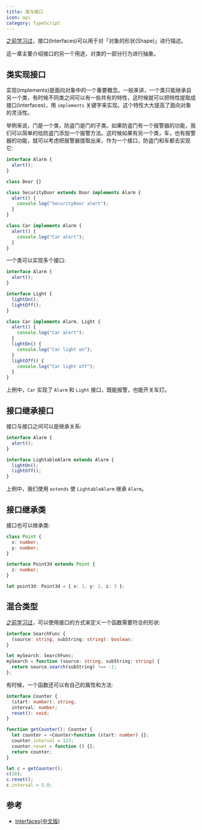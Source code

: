 ```yaml
---
title: 类与接口
icon: api
category: TypeScript
---
```


[之前学习过](../basics/type-of-object-interfaces.md)，接口(Interfaces)可以用于对「对象的形状(Shape)」进行描述。

这一章主要介绍接口的另一个用途，对类的一部分行为进行抽象。

<!-- more -->

## 类实现接口

实现(implements)是面向对象中的一个重要概念。一般来讲，一个类只能继承自另一个类，有时候不同类之间可以有一些共有的特性，这时候就可以把特性提取成接口(interfaces)，用 `implements` 关键字来实现。这个特性大大提高了面向对象的灵活性。

举例来说，门是一个类，防盗门是门的子类。如果防盗门有一个报警器的功能，我们可以简单的给防盗门添加一个报警方法。这时候如果有另一个类，车，也有报警器的功能，就可以考虑把报警器提取出来，作为一个接口，防盗门和车都去实现它:

```ts
interface Alarm {
  alert();
}

class Door {}

class SecurityDoor extends Door implements Alarm {
  alert() {
    console.log("SecurityDoor alert");
  }
}

class Car implements Alarm {
  alert() {
    console.log("Car alert");
  }
}
```

一个类可以实现多个接口:

```ts
interface Alarm {
  alert();
}

interface Light {
  lightOn();
  lightOff();
}

class Car implements Alarm, Light {
  alert() {
    console.log("Car alert");
  }
  lightOn() {
    console.log("Car light on");
  }
  lightOff() {
    console.log("Car light off");
  }
}
```

上例中，`Car` 实现了 `Alarm` 和 `Light` 接口，既能报警，也能开关车灯。

## 接口继承接口

接口与接口之间可以是继承关系:

```ts
interface Alarm {
  alert();
}

interface LightableAlarm extends Alarm {
  lightOn();
  lightOff();
}
```

上例中，我们使用 `extends` 使 `LightableAlarm` 继承 `Alarm`。

## 接口继承类

接口也可以继承类:

```ts
class Point {
  x: number;
  y: number;
}

interface Point3d extends Point {
  z: number;
}

let point3d: Point3d = { x: 1, y: 2, z: 3 };
```

## 混合类型

[之前学习过](../basics/type-of-function#接口中函数的定义)，可以使用接口的方式来定义一个函数需要符合的形状:

```ts
interface SearchFunc {
  (source: string, subString: string): boolean;
}

let mySearch: SearchFunc;
mySearch = function (source: string, subString: string) {
  return source.search(subString) !== -1;
};
```

有时候，一个函数还可以有自己的属性和方法:

```ts
interface Counter {
  (start: number): string;
  interval: number;
  reset(): void;
}

function getCounter(): Counter {
  let counter = <Counter>function (start: number) {};
  counter.interval = 123;
  counter.reset = function () {};
  return counter;
}

let c = getCounter();
c(10);
c.reset();
c.interval = 5.0;
```

## 参考

- [Interfaces](http://www.typescriptlang.org/docs/handbook/interfaces.html)([中文版](https://zhongsp.gitbooks.io/typescript-handbook/content/doc/handbook/Interfaces.html))
